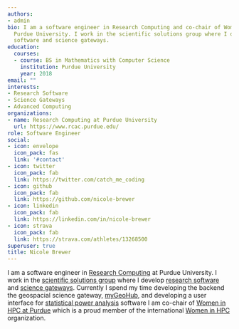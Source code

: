 ```yaml
---
authors:
- admin
bio: I am a software engineer in Research Computing and co-chair of Women in HPC at
  Purdue University. I work in the scientific solutions group where I develop research
  software and science gateways.
education:
  courses:
  - course: BS in Mathematics with Computer Science
    institution: Purdue University
    year: 2018
email: ""
interests:
- Research Software
- Science Gateways
- Advanced Computing
organizations:
- name: Research Computing at Purdue University
  url: https://www.rcac.purdue.edu/
role: Software Engineer
social:
- icon: envelope
  icon_pack: fas
  link: '#contact'
- icon: twitter
  icon_pack: fab
  link: https://twitter.com/catch_me_coding
- icon: github
  icon_pack: fab
  link: https://github.com/nicole-brewer
- icon: linkedin
  icon_pack: fab
  link: https://linkedin.com/in/nicole-brewer
- icon: strava
  icon_pack: fab
  link: https://strava.com/athletes/13268500
superuser: true
title: Nicole Brewer
---
```


I am a software engineer in [Research Computing](https://www.rcac.purdue.edu/) at Purdue University. I work in the [scientific solutions group](https://communityhub.purdue.edu/groups/ssg) where I develop [research software](https://us-rse.org/) and [science gateways](https://sciencegateways.org/about). Currently I spend my time developing the backend the geospacial science gateway, [myGeoHub](https://mygeohub.org/groups/gabbs), and developing a user interface for [statistical power analysis](https://projectreporter.nih.gov/project_info_description.cfm?aid=9643182&icde=41655443) software I am co-chair of  [Women in HPC at Purdue](https://www.rcac.purdue.edu/whpc) which is a proud member of the international [Women in HPC](https://womeninhpc.org/) organization.
